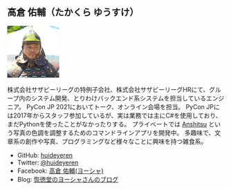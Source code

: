 ## 高倉 佑輔（たかくら ゆうすけ）

![iosif](./_static/Iosif.jpg)

株式会社サザビーリーグの特例子会社、株式会社サザビーリーグHRにて、グループ内のシステム開発、とりわけバックエンド系システムを担当しているエンジニア。
PyCon JP 2021においてトーク、オンライン会場を担当。
PyCon JPには2017年からスタッフ参加しているが、実は業務では主にC#を使用しており、まだPythonを使ったことがなかったりする。
プライベートでは [Anshitsu](https://github.com/huideyeren/anshitsu) という写真の色調を調整するためのコマンドラインアプリを開発中。
多趣味で、文章系の創作や写真、プログラミングなど様々なことに興味を持つ雑食系。

- GitHub: [huideyeren](https://github.com/huideyeren)
- Twitter: [@huideyeren](https://twitter.com/huideyeren)
- Facebook: [高倉 佑輔(ヨーシャ)](https://www.facebook.com/iosif.takakura.yusuke)
- Blog: [恢徳堂のヨーシャさんのブログ](https://huideyeren.info/)
